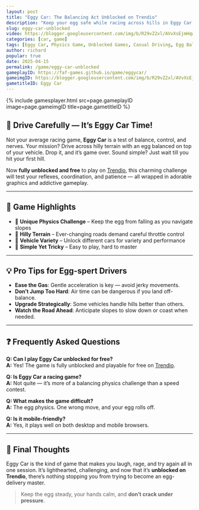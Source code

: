 ```yaml
---
layout: post
title: "Eggy Car: The Balancing Act Unblocked on Trendio"
description: "Keep your egg safe while racing across hills in Eggy Car — the quirky physics game now unblocked and free to play on Trendio."
slug: eggy-car-unblocked
video: https://blogger.googleusercontent.com/img/b/R29vZ2xl/AVvXsEjmHqwDEzOZyprl13K-7JqGFA_lYPHtL5KYOKqGiCAhul545c38Y_fhPY07g1tVn5-dmTy6GZfW2JH-FTasZ9vYPJv8du2yTO4U-L9AyfuPDWFhOkCZrWvQOd1gRhIhsmIZ-9vFYKrD7a102lKRGl-E0Rp0-eG7uNnbliyC6h2tPTTrdXmNwyVDJdFmSZ0/s512/eggy-car-logo.webp
categories: [car, game]
tags: [Eggy Car, Physics Game, Unblocked Games, Casual Driving, Egg Balance]
author: richard
popular: true
date: 2025-04-15
permalink: /game/eggy-car-unblocked
gameplayID: https://faf-games.github.io/game/eggycar/
gameimgID: https://blogger.googleusercontent.com/img/b/R29vZ2xl/AVvXsEjmHqwDEzOZyprl13K-7JqGFA_lYPHtL5KYOKqGiCAhul545c38Y_fhPY07g1tVn5-dmTy6GZfW2JH-FTasZ9vYPJv8du2yTO4U-L9AyfuPDWFhOkCZrWvQOd1gRhIhsmIZ-9vFYKrD7a102lKRGl-E0Rp0-eG7uNnbliyC6h2tPTTrdXmNwyVDJdFmSZ0/s512/eggy-car-logo.webp
gametitleID: Eggy Car
---
```


{% include gamesplayer.html
  src=page.gameplayID
  image=page.gameimgID
  title=page.gametitleID
%}

## 🥚 Drive Carefully — It’s Eggy Car Time!

Not your average racing game, **Eggy Car** is a test of balance, control, and nerves. Your mission? Drive across hilly terrain with an egg balanced on top of your vehicle. Drop it, and it’s game over. Sound simple? Just wait till you hit your first hill.

Now **fully unblocked and free** to play on [Trendio](https://www.trendio.homes/), this charming challenge will test your reflexes, coordination, and patience — all wrapped in adorable graphics and addictive gameplay.

---

## 🚗 Game Highlights

- 🥚 **Unique Physics Challenge** – Keep the egg from falling as you navigate slopes
- 🌄 **Hilly Terrain** – Ever-changing roads demand careful throttle control
- 🚙 **Vehicle Variety** – Unlock different cars for variety and performance
- 🧠 **Simple Yet Tricky** – Easy to play, hard to master

---

## 💡 Pro Tips for Egg-spert Drivers

- **Ease the Gas**: Gentle acceleration is key — avoid jerky movements.
- **Don’t Jump Too Hard**: Air time can be dangerous if you land off-balance.
- **Upgrade Strategically**: Some vehicles handle hills better than others.
- **Watch the Road Ahead**: Anticipate slopes to slow down or coast when needed.

---

## ❓ Frequently Asked Questions

**Q: Can I play Eggy Car unblocked for free?**  
**A:** Yes! The game is fully unblocked and playable for free on [Trendio](https://www.trendio.homes/).

**Q: Is Eggy Car a racing game?**  
**A:** Not quite — it’s more of a balancing physics challenge than a speed contest.

**Q: What makes the game difficult?**  
**A:** The egg physics. One wrong move, and your egg rolls off.

**Q: Is it mobile-friendly?**  
**A:** Yes, it plays well on both desktop and mobile browsers.

---

## 🏁 Final Thoughts

Eggy Car is the kind of game that makes you laugh, rage, and try again all in one session. It’s lighthearted, challenging, and now that it’s **unblocked on Trendio**, there’s nothing stopping you from trying to become an egg-delivery master.

> Keep the egg steady, your hands calm, and **don’t crack under pressure**.
